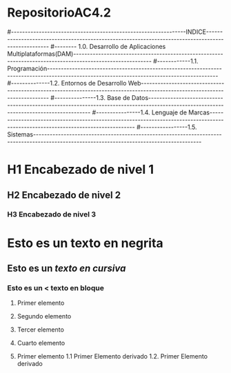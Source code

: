 # RepositorioAC4.2
#---------------------------------------------------------------INDICE---------------------------------------------------------------------------------------------------
#-------- 1.0. Desarrollo de Aplicaciones Multiplataformas(DAM)----------------------------------------------------------------------------------------------------------
#------------1.1. Programación-------------------------------------------------------------------------------------------------------------------------------------------
#--------------1.2. Entornos de Desarrollo Web---------------------------------------------------------------------------------------------------------------------------
#---------------1.3. Base de Datos---------------------------------------------------------------------------------------------------------------------------------------
#----------------1.4. Lenguaje de Marcas---------------------------------------------------------------------------------------------------------------------------------
#-----------------1.5. Sistemas------------------------------------------------------------------------------------------------------------------------------------------
# H1 Encabezado de nivel 1
## H2 Encabezado de nivel 2 
### H3 Encabezado de nivel 3 
# Esto es un **texto en negrita**
## Esto es un *texto en cursiva*
### Esto es un < texto en bloque
1. Primer elemento
2. Segundo elemento
3. Tercer elemento 
4. Cuarto elemento

1.  Primer elemento
  1.1 Primer Elemento derivado
  1.2. Primer Elemento derivado
